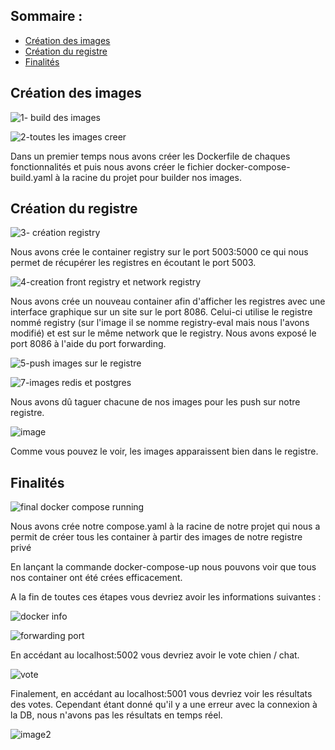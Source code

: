 ## Sommaire :
- [Création des images](#création-des-images)
- [Création du registre](#création-du-registre)
- [Finalités](#finalités)


## Création des images 

![1- build des images](https://github.com/lionel-kg/ynov-resource/assets/56402311/ff8ca3b1-baf1-4bc0-b55a-d3ecc3331095)

![2-toutes les images creer](https://github.com/lionel-kg/ynov-resource/assets/56402311/6c6294cc-7646-4fbd-8f16-fd56dc0bdbca)

Dans un premier temps nous avons créer les Dockerfile de chaques fonctionnalités et puis nous avons créer le fichier docker-compose-build.yaml à la racine du projet pour builder nos images.


## Création du registre

![3- création registry](https://github.com/lionel-kg/ynov-resource/assets/56402311/6226a22b-6060-4dd0-a010-faae794da777)

Nous avons crée le container registry sur le port 5003:5000 ce qui nous permet de récupérer les registres en écoutant le port 5003.

![4-creation front registry et network registry](https://github.com/lionel-kg/ynov-resource/assets/56402311/28d1cff7-0378-4329-a62e-54ad0c85f259)

Nous avons crée un nouveau container afin d'afficher les registres avec une interface graphique sur un site sur le port 8086. Celui-ci utilise le registre nommé registry (sur l'image il se nomme registry-eval mais nous l'avons modifié) et est sur le même network que le registry. 
Nous avons exposé le port 8086 à l'aide du port forwarding. 

![5-push images sur le registre](https://github.com/lionel-kg/ynov-resource/assets/56402311/a3726022-84c8-44ca-8035-393462fca1d8)

![7-images redis et postgres](https://github.com/lionel-kg/ynov-resource/assets/56402311/d40d7ddb-9375-412c-85c8-686e7c013910)

Nous avons dû taguer chacune de nos images pour les push sur notre registre.

![image](https://github.com/lionel-kg/ynov-resource/assets/56402311/0c1dbaf0-5c7c-4dd2-b7b8-8bdc53cf16bc)

Comme vous pouvez le voir, les images apparaissent bien dans le registre.

## Finalités

![final docker compose running](https://github.com/lionel-kg/ynov-resource/assets/56402311/c7eb1ded-4135-4975-a00f-4228c600b207)

Nous avons crée notre compose.yaml à la racine de notre projet qui nous a permit de créer tous les container à partir des images de notre registre privé

En lançant la commande docker-compose-up nous pouvons voir que tous nos container ont été crées efficacement. 

A la fin de toutes ces étapes vous devriez avoir les informations suivantes : 

![docker info](https://github.com/lionel-kg/ynov-resource/assets/56402311/0a676437-03f3-4ee1-8283-8f7e42b7fac6)

![forwarding port](https://github.com/lionel-kg/ynov-resource/assets/56402311/dda66658-27f6-49ea-bee1-5bedb4e279b7)

En accédant au localhost:5002 vous devriez avoir le vote chien / chat. 

![vote](https://github.com/lionel-kg/ynov-resource/assets/56402311/8b3a96f1-2061-4111-9d1d-dfb846285f34)

Finalement, en accédant au localhost:5001 vous devriez voir les résultats des votes. Cependant étant donné qu'il y a une erreur avec la connexion à la DB, nous n'avons pas les résultats en temps réel.

![image2](https://github.com/lionel-kg/ynov-resource/assets/56402311/184bc473-879e-4b99-a887-07f695292a2a)

